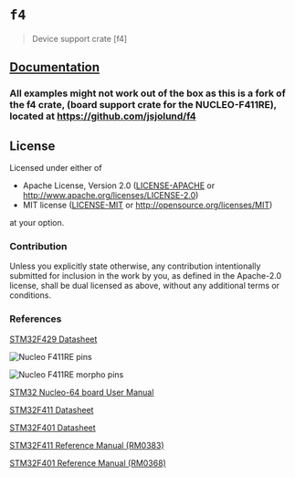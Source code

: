 # `f4`

> Device support crate [f4]

[STM32F429BGT6]: 
http://www.st.com/content/ccc/resource/technical/document/reference_manual/3d/6d/5a/66/b4/99/40/d4/DM00031020.pdf/files/DM00031020.pdf/jcr:content/translations/en.DM00031020.pdf

## [Documentation](https://jsjolund.github.io/f4/f4/)
### All examples might not work out of the box as this is a fork of the f4 crate, (board support crate for the NUCLEO-F411RE), located at https://github.com/jsjolund/f4

## License

Licensed under either of

- Apache License, Version 2.0 ([LICENSE-APACHE](LICENSE-APACHE) or
  http://www.apache.org/licenses/LICENSE-2.0)
- MIT license ([LICENSE-MIT](LICENSE-MIT) or http://opensource.org/licenses/MIT)

at your option.

### Contribution

Unless you explicitly state otherwise, any contribution intentionally submitted
for inclusion in the work by you, as defined in the Apache-2.0 license, shall be
dual licensed as above, without any additional terms or conditions.

### References

[STM32F429 Datasheet](http://www.st.com/content/ccc/resource/technical/document/reference_manual/3d/6d/5a/66/b4/99/40/d4/DM00031020.pdf/files/DM00031020.pdf/jcr:content/translations/en.DM00031020.pdf)

![Nucleo F411RE pins](docs/Nucleo_f411re.png)

![Nucleo F411RE morpho pins](docs/Nucleo_f411re_morpho.png)

[STM32 Nucleo-64 board User Manual](https://www.st.com/resource/en/user_manual/dm00105823.pdf)

[STM32F411 Datasheet](https://www.st.com/resource/en/datasheet/stm32f411re.pdf)

[STM32F401 Datasheet](https://www.st.com/resource/en/datasheet/stm32f401re.pdf)

[STM32F411 Reference Manual (RM0383)](https://www.st.com/resource/en/reference_manual/dm00119316.pdf)

[STM32F401 Reference Manual (RM0368)](https://www.st.com/resource/en/reference_manual/dm00096844.pdf)
